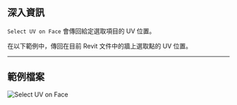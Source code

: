 ## 深入資訊
`Select UV on Face` 會傳回給定選取項目的 UV 位置。

在以下範例中，傳回在目前 Revit 文件中的牆上選取點的 UV 位置。
___
## 範例檔案

![Select UV on Face](./Dynamo.Nodes.DSUvOnElementSelection_img.jpg)
